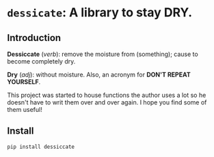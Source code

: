 # `dessicate`: A library to stay DRY.



## Introduction

**Dessiccate** (*verb*): remove the moisture from (something); cause to become completely dry. 

**Dry** (*adj*): without moisture. Also, an acronym for **DON'T REPEAT YOURSELF**.

This project was started to house functions the author uses a lot so he doesn't have to writ them over and over again. I hope you find some of them useful!

## Install

`pip install dessiccate`
